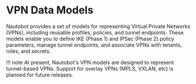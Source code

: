 # VPN Data Models

Nautobot provides a set of models for representing Virtual Private Networks (VPNs), including reusable profiles, policies, and tunnel endpoints. These models enable you to define IKE (Phase 1) and IPSec (Phase 2) policy parameters, manage tunnel endpoints, and associate VPNs with tenants, roles, and secrets.

!!! note
    At present, Nautobot's VPN models are designed to represent tunnel-based VPNs. Support for overlay VPNs (MPLS, VXLAN, etc) is planned for future releases.
